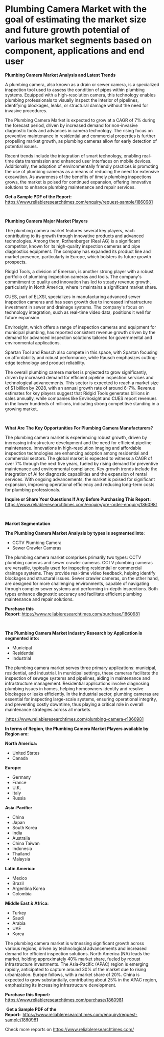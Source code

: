 <p><h1>Plumbing Camera Market with the goal of estimating the market size and future growth potential of various market segments based on component, applications and end user</h1></p><p><strong>Plumbing Camera Market Analysis and Latest Trends</strong></p>
<p><p>A plumbing camera, also known as a drain or sewer camera, is a specialized inspection tool used to assess the condition of pipes within plumbing systems. Equipped with a high-resolution camera, this technology enables plumbing professionals to visually inspect the interior of pipelines, identifying blockages, leaks, or structural damage without the need for invasive procedures. </p><p>The Plumbing Camera Market is expected to grow at a CAGR of 7% during the forecast period, driven by increased demand for non-invasive diagnostic tools and advances in camera technology. The rising focus on preventive maintenance in residential and commercial properties is further propelling market growth, as plumbing cameras allow for early detection of potential issues. </p><p>Recent trends include the integration of smart technology, enabling real-time data transmission and enhanced user interfaces on mobile devices. Additionally, the adoption of environmentally friendly practices is promoting the use of plumbing cameras as a means of reducing the need for extensive excavation. As awareness of the benefits of timely plumbing inspections grows, the market is poised for continued expansion, offering innovative solutions to enhance plumbing maintenance and repair services.</p></p>
<p><strong>Get a Sample PDF of the Report:&nbsp;</strong> <a href="https://www.reliableresearchtimes.com/enquiry/request-sample/1860981?utm_campaign=2472&utm_medium=2&utm_source=Github&utm_content=ia&utm_term=22022025&utm_id=plumbing-camera">https://www.reliableresearchtimes.com/enquiry/request-sample/1860981</a></p>
<p>&nbsp;</p>
<p><strong>Plumbing Camera Major Market Players</strong></p>
<p><p>The plumbing camera market features several key players, each contributing to its growth through innovative products and advanced technologies. Among them, Rothenberger (Real AG) is a significant competitor, known for its high-quality inspection cameras and pipe diagnostics equipment. The company has expanded its product line and market presence, particularly in Europe, which bolsters its future growth prospects.</p><p>Ridgid Tools, a division of Emerson, is another strong player with a robust portfolio of plumbing inspection cameras and tools. The company's commitment to quality and innovation has led to steady revenue growth, particularly in North America, where it maintains a significant market share.</p><p>CUES, part of ELXSI, specializes in manufacturing advanced sewer inspection cameras and has seen growth due to increased infrastructure investment in sewer and drainage systems. The company's focus on technology integration, such as real-time video data, positions it well for future expansion.</p><p>Envirosight, which offers a range of inspection cameras and equipment for municipal plumbing, has reported consistent revenue growth driven by the demand for advanced inspection solutions tailored for governmental and environmental applications.</p><p>Spartan Tool and Rausch also compete in this space, with Spartan focusing on affordability and robust performance, while Rausch emphasizes cutting-edge technology and product reliability.</p><p>The overall plumbing camera market is projected to grow significantly, driven by increased demand for efficient pipeline inspection services and technological advancements. This sector is expected to reach a market size of $1 billion by 2028, with an annual growth rate of around 6-7%. Revenue estimates for key players suggest that Ridgid Tools generates billions in sales annually, while companies like Envirosight and CUES report revenues in the lower hundreds of millions, indicating strong competitive standing in a growing market.</p></p>
<p>&nbsp;</p>
<p><strong>What Are The Key Opportunities For Plumbing Camera Manufacturers?</strong></p>
<p><p>The plumbing camera market is experiencing robust growth, driven by increasing infrastructure development and the need for efficient pipeline maintenance. Innovations in high-resolution imaging and affordable inspection technologies are enhancing adoption among residential and commercial sectors. The global market is expected to witness a CAGR of over 7% through the next five years, fueled by rising demand for preventive maintenance and environmental compliance. Key growth trends include the integration of AI for diagnostic capabilities and the expansion of rental services. With ongoing advancements, the market is poised for significant expansion, improving operational efficiency and reducing long-term costs for plumbing professionals.</p></p>
<p><strong>Inquire or Share Your Questions If Any Before Purchasing This Report:</strong> <a href="https://www.reliableresearchtimes.com/enquiry/pre-order-enquiry/1860981?utm_campaign=2472&utm_medium=2&utm_source=Github&utm_content=ia&utm_term=22022025&utm_id=plumbing-camera">https://www.reliableresearchtimes.com/enquiry/pre-order-enquiry/1860981</a></p>
<p>&nbsp;</p>
<p><strong>Market Segmentation</strong></p>
<p><strong>The Plumbing Camera Market Analysis by types is segmented into:</strong></p>
<p><ul><li>CCTV Plumbing Camera</li><li>Sewer Crawler Cameras</li></ul></p>
<p><p>The plumbing camera market comprises primarily two types: CCTV plumbing cameras and sewer crawler cameras. CCTV plumbing cameras are versatile, typically used for inspecting residential or commercial drainage systems. They provide real-time video feedback, helping identify blockages and structural issues. Sewer crawler cameras, on the other hand, are designed for more challenging environments, capable of navigating through complex sewer systems and performing in-depth inspections. Both types enhance diagnostic accuracy and facilitate efficient plumbing maintenance and repair solutions.</p></p>
<p><strong>Purchase this Report:&nbsp;</strong><a href="https://www.reliableresearchtimes.com/purchase/1860981?utm_campaign=2472&utm_medium=2&utm_source=Github&utm_content=ia&utm_term=22022025&utm_id=plumbing-camera">https://www.reliableresearchtimes.com/purchase/1860981</a></p>
<p>&nbsp;</p>
<p><strong>The Plumbing Camera Market Industry Research by Application is segmented into:</strong></p>
<p><ul><li>Municipal</li><li>Residential</li><li>Industrial</li></ul></p>
<p><p>The plumbing camera market serves three primary applications: municipal, residential, and industrial. In municipal settings, these cameras facilitate the inspection of sewage systems and pipelines, aiding in maintenance and infrastructure management. Residential applications involve diagnosing plumbing issues in homes, helping homeowners identify and resolve blockages or leaks efficiently. In the industrial sector, plumbing cameras are essential for inspecting large-scale systems, ensuring operational integrity, and preventing costly downtime, thus playing a critical role in overall maintenance strategies across all markets.</p></p>
<p><a href="https://www.reliableresearchtimes.com/plumbing-camera-r1860981?utm_campaign=2472&utm_medium=2&utm_source=Github&utm_content=ia&utm_term=22022025&utm_id=plumbing-camera">&nbsp;https://www.reliableresearchtimes.com/plumbing-camera-r1860981</a></p>
<p><strong>In terms of Region, the Plumbing Camera Market Players available by Region are:</strong></p>
<p>
    <p> <strong> North America: </strong>
        <ul>
            <li>United States</li>
            <li>Canada</li>
        </ul>
        </p> 
    <p> <strong> Europe: </strong>
        <ul>
            <li>Germany</li>
            <li>France</li>
            <li>U.K.</li>
            <li>Italy</li>
            <li>Russia</li>
        </ul>
        </p> 
    <p> <strong> Asia-Pacific: </strong>
        <ul>
            <li>China</li>
            <li>Japan</li>
            <li>South Korea</li>
            <li>India</li>
            <li>Australia</li>
            <li>China Taiwan</li>
            <li>Indonesia</li>
            <li>Thailand</li>
            <li>Malaysia</li>
        </ul>
        </p> 
    <p> <strong> Latin America: </strong>
        <ul>
            <li>Mexico</li>
            <li>Brazil</li>
            <li>Argentina Korea</li>
            <li>Colombia</li>
        </ul>
        </p> 
    <p> <strong> Middle East & Africa: </strong>
        <ul>
            <li>Turkey</li>
            <li>Saudi</li>
            <li>Arabia</li>
            <li>UAE</li>
            <li>Korea</li>
        </ul>
    </p>
    </p>
<p><p>The plumbing camera market is witnessing significant growth across various regions, driven by technological advancements and increased demand for efficient inspection solutions. North America (NA) leads the market, holding approximately 40% market share, fueled by robust infrastructure investments. The Asia-Pacific (APAC) region is emerging rapidly, anticipated to capture around 30% of the market due to rising urbanization. Europe follows, with a market share of 20%. China is expected to grow substantially, contributing about 25% in the APAC region, emphasizing its increasing infrastructure development.</p></p>
<p><strong>Purchase this Report: </strong><a href="https://www.reliableresearchtimes.com/purchase/1860981?utm_campaign=2472&utm_medium=2&utm_source=Github&utm_content=ia&utm_term=22022025&utm_id=plumbing-camera">https://www.reliableresearchtimes.com/purchase/1860981</a></p>
<p>&nbsp;<strong>Get a Sample PDF of the Report:&nbsp;&nbsp;</strong><a href="https://www.reliableresearchtimes.com/enquiry/request-sample/1860981?utm_campaign=2472&utm_medium=2&utm_source=Github&utm_content=ia&utm_term=22022025&utm_id=plumbing-camera">https://www.reliableresearchtimes.com/enquiry/request-sample/1860981</a></p>
<p><strong></strong></p>
<p>Check more reports on <a href="https://www.reliableresearchtimes.com/?utm_campaign=2472&utm_medium=2&utm_source=Github&utm_content=ia&utm_term=22022025&utm_id=plumbing-camera">https://www.reliableresearchtimes.com/</a></p>